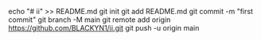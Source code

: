 echo "# ii" >> README.md
git init
git add README.md
git commit -m "first commit"
git branch -M main
git remote add origin https://github.com/BLACKYN1/ii.git
git push -u origin main

